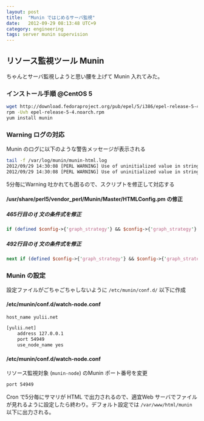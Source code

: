 ```yaml
---
layout: post
title:  "Munin ではじめるサーバ監視"
date:   2012-09-29 08:13:48 UTC+9
category: engineering
tags: server munin supervision
---
```


## リソース監視ツール Munin

ちゃんとサーバ監視しようと思い腰を上げて Munin 入れてみた。

### インストール手順 @CentOS 5

```sh
wget http://download.fedoraproject.org/pub/epel/5/i386/epel-release-5-4.noarch.rpm
rpm -Uvh epel-release-5-4.noarch.rpm
yum install munin
```

### Warning ログの対応

Munin のログに以下のような警告メッセージが表示される

```sh
tail -f /var/log/munin/munin-html.log
2012/09/29 14:30:08 [PERL WARNING] Use of uninitialized value in string eq at /usr/share/perl5/vendor_perl/Munin/Master/HTMLConfig.pm line 465.
2012/09/29 14:30:08 [PERL WARNING] Use of uninitialized value in string eq at /usr/share/perl5/vendor_perl/Munin/Master/HTMLConfig.pm line 492.
```

5分毎にWarning 吐かれても困るので、スクリプトを修正して対応する

#### /usr/share/perl5/vendor_perl/Munin/Master/HTMLConfig.pm の修正

##### 465行目の if 文の条件式を修正

```perl
if (defined $config->{'graph_strategy'} && $config->{'graph_strategy'} eq "cgi") {
```

##### 492行目の if 文の条件式を修正

```perl
next if (defined $config->{'graph_strategy'} && $config->{'graph_strategy'} eq "cgi");
```

### Munin の設定

設定ファイルがごちゃごちゃしないように `/etc/munin/conf.d/` 以下に作成

#### /etc/munin/conf.d/watch-node.conf

```sh
host_name yulii.net

[yulii.net]
    address 127.0.0.1
    port 54949
    use_node_name yes
```

#### /etc/munin/conf.d/watch-node.conf

リソース監視対象 (`munin-node`) のMunin ポート番号を変更

```sh
port 54949
```

Cron で5分毎にサマリが HTML で出力されるので、適宜Web サーバでファイルが見れるように設定したら終わり。デフォルト設定では `/var/www/html/munin` 以下に出力される。
